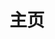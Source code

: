 ---
home: true
icon: home
title: 主页
heroImage: https://static.cherishmoon.fun/LittlePaimon/readme/logo.png
heroText: 小派蒙
tagline: 原神多功能QQ娱乐机器人
actions:
  - text: 安装指南 💡
    link: /guide/
    type: primary

  - text: 功能及配置 🏠
    link: /configs/

features:
  - title: 原神战绩查询
    icon: markdown
    details: 可以查询玩家探索数据、深渊战绩、角色详细面板等等。

  - title: 原神Wiki查询
    icon: markdown
    details: 可以查看角色语音、每日材料、角色、武器、圣遗物、原魔图鉴功能等等。

  - title: 原神定时任务
    icon: markdown
    details: 可以检查并提醒你的树脂、银币，还能自动签到米游社、完成米游币任务和签到云原神。

  - title: 原神抽卡记录
    icon: markdown
    details: 可以通过Cookie获取和查看游戏抽卡记录，还可以进行模拟抽卡。

  - title: 人工智能
    icon: markdown
    details: 具有学习能力，会学习群友的发言。

  - title: 可自定义
    icon: slides
    details: 众多配置以及文本，均可以自定义。

  - title: 权限管理
    icon: layout
    details: 集成分群权限管理，方便管理机器人。

  - title: 网页控制台
    icon: layout
    details: 提供一个方便的网页控制台对机器人进行管理。

  - title: NoneBot2插件支持
    icon: markdown
    details: 支持为绝大多数NoneBot2插件生成帮助图。

copyright: false
footer: MIT Licensed | Copyright © 2022-present 惜月
---